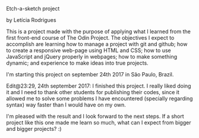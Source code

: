 Etch-a-sketch project

by Letícia Rodrigues

This is a project made with the purpose of applying what I learned from the first front-end course of The Odin Project. The objectives I expect to accomplish are learning how to manage a project with git and github; how to create a responsive web-page using HTML and CSS; how to use JavaScript and jQuery properly in webpages; how to make something dynamic; and experience to make ideas into true projects.

I'm starting this project on september 24th 2017 in São Paulo, Brazil.


Edit@23:29, 24th september 2017: I finished this project. I really liked doing it and I need to thank other students for publishing their codes, since it allowed me to solve some problems I have encountered (specially regarding syntax) way faster than I would have on my own.

I'm pleased with the result and I look forward to the next steps. If a short project like this one made me learn so much, what can I expect from bigger and bigger projects? :)